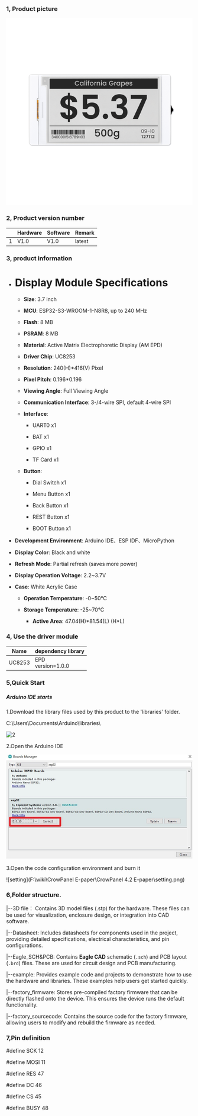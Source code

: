 ### 1, Product picture

![esp32_3.7inch_e-paper_display](./esp32_3.7inch_e-paper_display.png)

### 2, Product version number

|      | Hardware | Software | Remark |
| ---- | -------- | -------- | ------ |
| 1    | V1.0     | V1.0     | latest |

### 3, product information

  - # Display Module Specifications

    - **Size**: 3.7 inch

    - **MCU**: ESP32-S3-WROOM-1-N8R8, up to 240 MHz

    - **Flash**: 8 MB

    - **PSRAM**: 8 MB

    - **Material**: Active Matrix Electrophoretic Display (AM EPD)

    - **Driver Chip**: UC8253

    - **Resolution**: 240(H)*416(V) Pixel

    - **Pixel Pitch**: 0.196*0.196

    - **Viewing Angle**: Full Viewing Angle

    - **Communication Interface**: 3-/4-wire SPI, default 4-wire SPI
  
    - **Interface**:
      
      - UART0 x1
      - BAT x1
      - GPIO x1
    
      - TF Card x1
    - **Button**:
      - Dial Switch x1
      - Menu Button  x1
      - Back Button x1
      - REST Button  x1
  
      - BOOT Button x1
- **Development Environment**: Arduino IDE、ESP IDF、MicroPython
    
- **Display Color**: Black and white
    
- **Refresh Mode**: Partial refresh (saves more power)
    
- **Display Operation Voltage**: 2.2~3.7V
    
- **Case**: White Acrylic Case
    
  - **Operation Temperature**: -0~50℃
    
  - **Storage Temperature**: -25~70℃
    
    - **Active Area**: 47.04(H)\*81.54(L) (H*L)

### 4, Use the driver module

| Name   | dependency library     |
| ------ | ---------------------- |
| UC8253 | EPD<br />version=1.0.0 |

### 5,Quick Start

##### Arduino IDE starts

1.Download the library files used by this product to the 'libraries' folder.

C:\Users\Documents\Arduino\libraries\

![2](https://github.com/user-attachments/assets/86c568bb-3921-4a07-ae91-62d7ce752e50)



2.Open the Arduino IDE

![Snipaste_2025-03-24_18-24-00](./Snipaste_2025-03-24_18-24-00.jpg)

3.Open the code configuration environment and burn it

![setting](F:\wiki\CrowPanel E-paper\CrowPanel 4.2 E-paper\setting.png)

### 6,Folder structure.

|--3D file： Contains 3D model files (.stp) for the hardware. These files can be used for visualization, enclosure design, or integration into CAD software.

|--Datasheet: Includes datasheets for components used in the project, providing detailed specifications, electrical characteristics, and pin configurations.

|--Eagle_SCH&PCB: Contains **Eagle CAD** schematic (`.sch`) and PCB layout (`.brd`) files. These are used for circuit design and PCB manufacturing.

|--example: Provides example code and projects to demonstrate how to use the hardware and libraries. These examples help users get started quickly.

|--factory_firmware: Stores pre-compiled factory firmware that can be directly flashed onto the device. This ensures the device runs the default functionality.

|--factory_sourcecode: Contains the source code for the factory firmware, allowing users to modify and rebuild the firmware as needed.

### 7,Pin definition

#define SCK 12

#define MOSI 11

#define RES 47

#define DC 46

#define CS 45

#define BUSY 48
